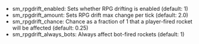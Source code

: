  * sm_rpgdrift_enabled: Sets whether RPG drifting is enabled (default: 1)
 * sm_rpgdrift_amount: Sets RPG drift max change per tick (default: 2.0)
 * sm_rpgdrift_chance: Chance as a fraction of 1 that a player-fired rocket will be affected (default: 0.25)
 * sm_rpgdrift_always_bots: Always affect bot-fired rockets (default: 1)
